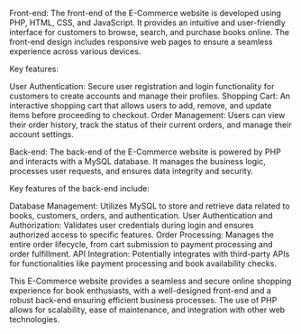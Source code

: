 Front-end:
The front-end of the E-Commerce website is developed using PHP, HTML, CSS, and JavaScript. It provides an intuitive and user-friendly interface for customers to browse, search, and purchase books online. The front-end design includes responsive web pages to ensure a seamless experience across various devices.

Key features:

User Authentication: Secure user registration and login functionality for customers to create accounts and manage their profiles.
Shopping Cart: An interactive shopping cart that allows users to add, remove, and update items before proceeding to checkout.
Order Management: Users can view their order history, track the status of their current orders, and manage their account settings.

Back-end:
The back-end of the E-Commerce website is powered by PHP and interacts with a MySQL database. It manages the business logic, processes user requests, and ensures data integrity and security.

Key features of the back-end include:

Database Management: Utilizes MySQL to store and retrieve data related to books, customers, orders, and authentication.
User Authentication and Authorization: Validates user credentials during login and ensures authorized access to specific features.
Order Processing: Manages the entire order lifecycle, from cart submission to payment processing and order fulfillment.
API Integration: Potentially integrates with third-party APIs for functionalities like payment processing and book availability checks.

This E-Commerce website provides a seamless and secure online shopping experience for book enthusiasts, with a well-designed front-end and a robust back-end ensuring efficient business processes. The use of PHP allows for scalability, ease of maintenance, and integration with other web technologies.
